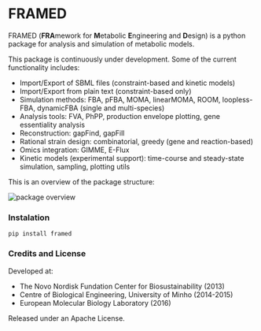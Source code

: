 FRAMED
======

FRAMED (**FRA**mework for **M**etabolic **E**ngineering and **D**esign) is a python package for analysis and simulation of metabolic models.

This package is continuously under development. Some of the current functionality includes:

* Import/Export of SBML files (constraint-based and kinetic models)
* Import/Export from plain text (constraint-based only)
* Simulation methods: FBA, pFBA, MOMA, linearMOMA, ROOM, loopless-FBA, dynamicFBA (single and multi-species)
* Analysis tools: FVA, PhPP, production envelope plotting, gene essentiality analysis
* Reconstruction: gapFind, gapFill
* Rational strain design: combinatorial, greedy (gene and reaction-based)
* Omics integration: GIMME, E-Flux
* Kinetic models (experimental support): time-course and steady-state simulation, sampling, plotting utils

This is an overview of the package structure:

![package overview](https://raw.githubusercontent.com/cdanielmachado/framed/master/docs/package_overview.png)

### Instalation

```
pip install framed
```

### Credits and License

Developed at:

* The Novo Nordisk Fundation Center for Biosustainability (2013)
* Centre of Biological Engineering, University of Minho (2014-2015)
* European Molecular Biology Laboratory (2016)

Released under an Apache License.

